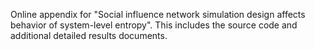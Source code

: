 Online appendix for "Social influence network simulation design affects behavior of system-level entropy". This includes the source code and additional detailed results documents.
